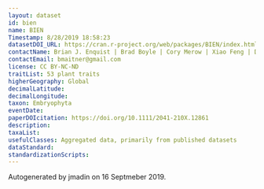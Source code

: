 ```yaml
---
layout: dataset
id: bien
name: BIEN
Timestamp: 8/28/2019 18:58:23
datasetDOI_URL: https://cran.r-project.org/web/packages/BIEN/index.html
contactName: Brian J. Enquist | Brad Boyle | Cory Merow | Xiao Feng | Dan Park |Brian S. Maitner | BIEN working group
contactEmail: bmaitner@gmail.com
license: CC BY-NC-ND
traitList: 53 plant traits
higherGeography: Global
decimalLatitude: 
decimalLongitude: 
taxon: Embryophyta
eventDate: 
paperDOIcitation: https://doi.org/10.1111/2041-210X.12861
description: 
taxaList: 
usefulClasses: Aggregated data, primarily from published datasets
dataStandard: 
standardizationScripts: 
---
```


Autogenerated by jmadin on 16 Septmeber 2019.
